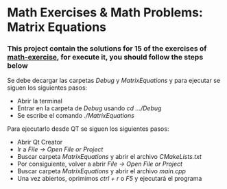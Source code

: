 # Math Exercises & Math Problems: Matrix Equations

### This project contain the solutions for 15 of the exercises of [math-exercise](https://www.math-exercises.com/matrices/matrix-equations), for execute it, you should follow the steps below

Se debe decargar las carpetas *Debug* y *MatrixEquations* y para ejecutar se siguen los siguientes pasos:

- Abrir la terminal
- Entrar en la carpeta de *Debug* usando *cd .../Debug*
- Se escribe el comando *./MatrixEquations*

Para ejecutarlo desde QT se siguen los siguientes pasos:

- Abrir Qt Creator
- Ir a *File -> Open File or Project*
- Buscar carpeta *MatrixEquations* y abrir el archivo *CMakeLists.txt*
- Por consiguiente, volver a abrir *File -> Open File or Project*
- Buscar carpeta *MatrixEquations* y abrir el archivo *main.cpp*
- Una vez abiertos, oprimimos *ctrl + r* o *F5* y ejecutará el programa